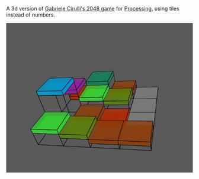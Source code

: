 A 3d version of [Gabriele Cirulli's 2048 game](https://gabrielecirulli.github.io/2048/) for [Processing](http://www.processing.org), using tiles instead of numbers.

![](tfe.jpg)

